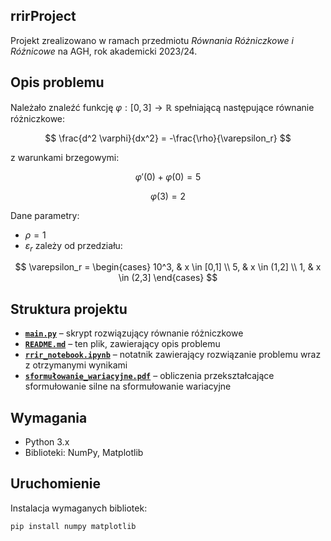 ## rrirProject

Projekt zrealizowano w ramach przedmiotu *Równania Różniczkowe i Różnicowe* na AGH, rok akademicki 2023/24.

## Opis problemu

Należało znaleźć funkcję
$\varphi: [0,3] \to \mathbb{R}$
spełniającą następujące równanie różniczkowe:

$$
\frac{d^2 \varphi}{dx^2} = -\frac{\rho}{\varepsilon_r}
$$

z warunkami brzegowymi:

$$
\varphi'(0) + \varphi(0) = 5
$$

$$
\varphi(3) = 2
$$

Dane parametry:

- $\rho = 1$
- $\varepsilon_r$ zależy od przedziału:

$$
\varepsilon_r =
\begin{cases}
10^3, & x \in [0,1] \\
5, & x \in (1,2] \\
1, & x \in (2,3]
\end{cases}
$$

## Struktura projektu

- [**`main.py`**](https://github.com/OlGierd03/rrirProject/blob/main/main.py) – skrypt rozwiązujący równanie różniczkowe
- [**`README.md`**](https://github.com/OlGierd03/rrirProject/blob/main/README.md) – ten plik, zawierający opis problemu
- [**`rrir_notebook.ipynb`**](https://github.com/OlGierd03/rrirProject/blob/main/rrir_notebook.ipynb) – notatnik zawierający rozwiązanie problemu wraz z otrzymanymi wynikami
- [**`sformułowanie_wariacyjne.pdf`**](https://github.com/OlGierd03/rrirProject/blob/main/sformu%C5%82owanie_wariacyjne.pdf) – obliczenia przekształcające sformułowanie silne na sformułowanie wariacyjne 

## Wymagania

- Python 3.x
- Biblioteki: NumPy, Matplotlib

## Uruchomienie

Instalacja wymaganych bibliotek:
```bash
pip install numpy matplotlib
